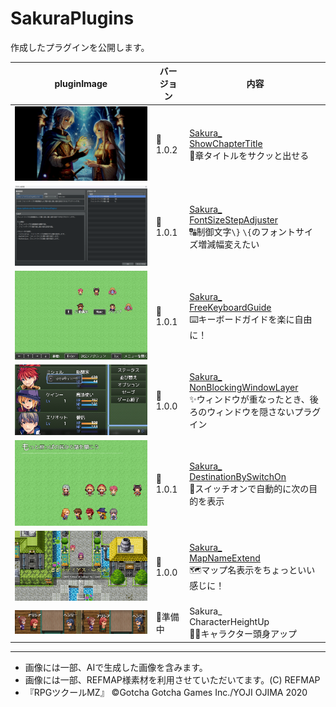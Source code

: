 # SakuraPlugins

作成したプラグインを公開します。

| pluginImage                                                                                                         | バージョン | 内容                                                                                                                                                                   |
| ------------------------------------------------------------------------------------------------------------------- | ---------- | ---------------------------------------------------------------------------------------------------------------------------------------------------------------------- |
| <a href="Sakura_ShowChapterTitle/Sakura_ShowChapterTitle.md"><img src="image.png" alt="alt text"></a>               | 🎉1.0.2     | [Sakura_<br>ShowChapterTitle](Sakura_ShowChapterTitle/Sakura_ShowChapterTitle.md)  <br>🌟章タイトルをサクッと出せる                                                     |
| <a href="Sakura_FontSizeStepAdjuster/Sakura_FontSizeStepAdjuster.md"><img src="image-1.png" alt="alt text"></a>     | 🎉1.0.1     | [Sakura_<br>FontSizeStepAdjuster](Sakura_FontSizeStepAdjuster/Sakura_FontSizeStepAdjuster.md)<br>🔠制御文字`\}` `\{`のフォントサイズ増減幅変えたい                      |
| <a href="Sakura_FreeKeyboardGuide/Sakura_FreeKeyboardGuide.md"><img src="image-10.png" alt="alt text"></a>          | 🎉1.0.1     | [Sakura_<br>FreeKeyboardGuide](Sakura_FreeKeyboardGuide/Sakura_FreeKeyboardGuide.md)<br>⌨️キーボードガイドを楽に自由に！                                                |
| <a href="Sakura_NonBlockingWindowLayer/Sakura_NonBlockingWindowLayer.md"><img src="image-6.png" alt="alt text"></a> | 🎉1.0.0     | [Sakura_<br>NonBlockingWindowLayer](Sakura_NonBlockingWindowLayer/Sakura_NonBlockingWindowLayer.md)<br>✨ウィンドウが重なったとき、後ろのウィンドウを隠さないプラグイン |
| <a href="Sakura_DestinationBySwitchOn/Sakura_DestinationBySwitchOn.md"><img src="image-11.png" alt="alt text"></a>  | 🎉1.0.1     | [Sakura_<br>DestinationBySwitchOn](Sakura_DestinationBySwitchOn/Sakura_DestinationBySwitchOn.md)<br>🧭スイッチオンで自動的に次の目的を表示                              |
| <a href="Sakura_MapNameExtend/Sakura_MapNameExtend.md"><img src="image-12.png" alt="alt text"></a>                  | 🎉1.0.0    | [Sakura_<br>MapNameExtend](Sakura_MapNameExtend/Sakura_MapNameExtend.md)<br>🗺️マップ名表示をちょっといい感じに！                                                        |
| <a href="#"><img src="image-9.png" alt="alt text"></a>                                                              | 🚧準備中    | Sakura_<br>CharacterHeightUp <br>🚶‍♀️キャラクター頭身アップ                                                                                                               |

---
- 画像には一部、AIで生成した画像を含みます。
- 画像には一部、REFMAP様素材を利用させていただいてます。(C) REFMAP
- 『RPGツクールMZ』	©Gotcha Gotcha Games Inc./YOJI OJIMA 2020
